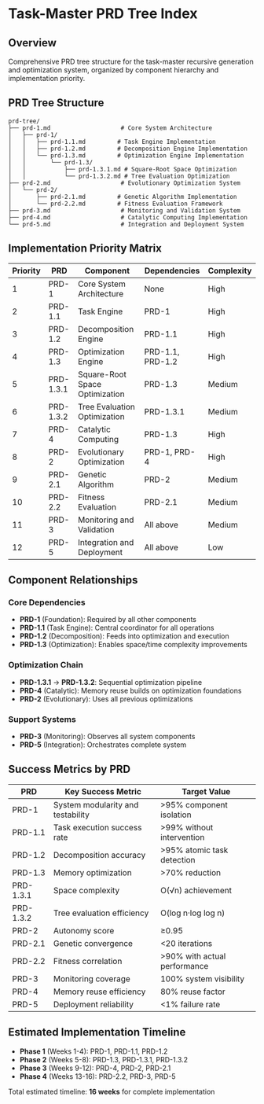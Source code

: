 # Task-Master PRD Tree Index

## Overview
Comprehensive PRD tree structure for the task-master recursive generation and optimization system, organized by component hierarchy and implementation priority.

## PRD Tree Structure

```
prd-tree/
├── prd-1.md                    # Core System Architecture
│   ├── prd-1/
│   │   ├── prd-1.1.md         # Task Engine Implementation
│   │   ├── prd-1.2.md         # Decomposition Engine Implementation
│   │   └── prd-1.3.md         # Optimization Engine Implementation
│   │       └── prd-1.3/
│   │           ├── prd-1.3.1.md # Square-Root Space Optimization
│   │           └── prd-1.3.2.md # Tree Evaluation Optimization
├── prd-2.md                    # Evolutionary Optimization System
│   └── prd-2/
│       ├── prd-2.1.md         # Genetic Algorithm Implementation
│       └── prd-2.2.md         # Fitness Evaluation Framework
├── prd-3.md                    # Monitoring and Validation System
├── prd-4.md                    # Catalytic Computing Implementation
└── prd-5.md                    # Integration and Deployment System
```

## Implementation Priority Matrix

| Priority | PRD | Component | Dependencies | Complexity |
|----------|-----|-----------|--------------|------------|
| 1 | PRD-1 | Core System Architecture | None | High |
| 2 | PRD-1.1 | Task Engine | PRD-1 | High |
| 3 | PRD-1.2 | Decomposition Engine | PRD-1.1 | High |
| 4 | PRD-1.3 | Optimization Engine | PRD-1.1, PRD-1.2 | High |
| 5 | PRD-1.3.1 | Square-Root Space Optimization | PRD-1.3 | Medium |
| 6 | PRD-1.3.2 | Tree Evaluation Optimization | PRD-1.3.1 | Medium |
| 7 | PRD-4 | Catalytic Computing | PRD-1.3 | High |
| 8 | PRD-2 | Evolutionary Optimization | PRD-1, PRD-4 | High |
| 9 | PRD-2.1 | Genetic Algorithm | PRD-2 | Medium |
| 10 | PRD-2.2 | Fitness Evaluation | PRD-2.1 | Medium |
| 11 | PRD-3 | Monitoring and Validation | All above | Medium |
| 12 | PRD-5 | Integration and Deployment | All above | Low |

## Component Relationships

### Core Dependencies
- **PRD-1** (Foundation): Required by all other components
- **PRD-1.1** (Task Engine): Central coordinator for all operations
- **PRD-1.2** (Decomposition): Feeds into optimization and execution
- **PRD-1.3** (Optimization): Enables space/time complexity improvements

### Optimization Chain
- **PRD-1.3.1** → **PRD-1.3.2**: Sequential optimization pipeline
- **PRD-4** (Catalytic): Memory reuse builds on optimization foundations
- **PRD-2** (Evolutionary): Uses all previous optimizations

### Support Systems
- **PRD-3** (Monitoring): Observes all system components
- **PRD-5** (Integration): Orchestrates complete system

## Success Metrics by PRD

| PRD | Key Success Metric | Target Value |
|-----|-------------------|--------------|
| PRD-1 | System modularity and testability | >95% component isolation |
| PRD-1.1 | Task execution success rate | >99% without intervention |
| PRD-1.2 | Decomposition accuracy | >95% atomic task detection |
| PRD-1.3 | Memory optimization | >70% reduction |
| PRD-1.3.1 | Space complexity | O(√n) achievement |
| PRD-1.3.2 | Tree evaluation efficiency | O(log n·log log n) |
| PRD-2 | Autonomy score | ≥0.95 |
| PRD-2.1 | Genetic convergence | <20 iterations |
| PRD-2.2 | Fitness correlation | >90% with actual performance |
| PRD-3 | Monitoring coverage | 100% system visibility |
| PRD-4 | Memory reuse efficiency | 80% reuse factor |
| PRD-5 | Deployment reliability | <1% failure rate |

## Estimated Implementation Timeline

- **Phase 1** (Weeks 1-4): PRD-1, PRD-1.1, PRD-1.2
- **Phase 2** (Weeks 5-8): PRD-1.3, PRD-1.3.1, PRD-1.3.2
- **Phase 3** (Weeks 9-12): PRD-4, PRD-2, PRD-2.1
- **Phase 4** (Weeks 13-16): PRD-2.2, PRD-3, PRD-5

Total estimated timeline: **16 weeks** for complete implementation
